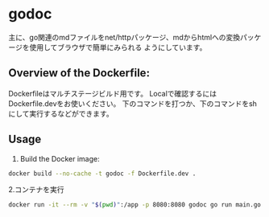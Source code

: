 # godoc
主に、go関連のmdファイルをnet/httpパッケージ、mdからhtmlへの変換パッケージを使用してブラウザで簡単にみられる
ようにしています。

## Overview of the Dockerfile:
Dockerfileはマルチステージビルド用です。
Localで確認するにはDockerfile.devをお使いください。
下のコマンドを打つか、下のコマンドをshにして実行するなどができます。

## Usage

1. Build the Docker image:

``` bash
docker build --no-cache -t godoc -f Dockerfile.dev .
```

2.コンテナを実行

``` bash
docker run -it --rm -v "$(pwd)":/app -p 8080:8080 godoc go run main.go
```